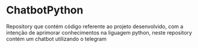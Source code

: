 # ChatbotPython
Repository que contém código referente ao projeto desenvolvido, com a intenção de aprimorar conhecimentos na liguagem python, neste repository contém um chatbot utilizando o telegram
